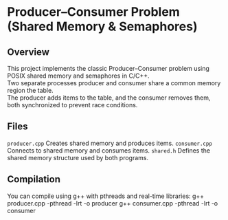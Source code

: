 # Producer–Consumer Problem (Shared Memory & Semaphores)

## Overview
This project implements the classic Producer–Consumer problem using POSIX shared memory and semaphores in C/C++.  
Two separate processes producer and consumer share a common memory region the table.  
The producer adds items to the table, and the consumer removes them, both synchronized to prevent race conditions.

## Files
`producer.cpp` Creates shared memory and produces items.
`consumer.cpp` Connects to shared memory and consumes items.
`shared.h` Defines the shared memory structure used by both programs.


## Compilation
You can compile using g++ with pthreads and real-time libraries:
g++ producer.cpp -pthread -lrt -o producer
g++ consumer.cpp -pthread -lrt -o consumer
